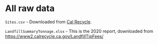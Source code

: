 # All raw data

`Sites.csv` - Downloaded from [Cal Recycle](https://www2.calrecycle.ca.gov/SolidWaste/Site/DataExport).

`LandfillSummaryTonnage.xlsx` - This is the 2020 report, downloaded from  https://www2.calrecycle.ca.gov/LandfillTipFees/